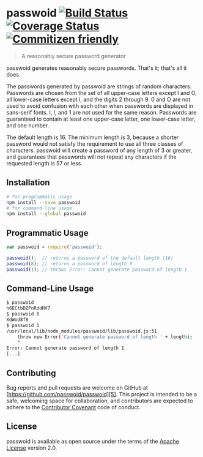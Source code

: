 # passwoid [![Build Status][1]][3] [![Coverage Status][2]][4] [![Commitizen friendly][8]][9]

> A reasonably secure password generator

passwoid generates reasonably secure passwords. That's it; that's all it does.

The passwords generated by passwoid are strings of random characters. Passwords
are chosen from the set of all upper-case letters except I and O, all lower-case
letters except l, and the digits 2 through 9. 0 and O are not used to avoid
confusion with each other when passwords are displayed in sans-serif fonts. I,
l, and 1 are not used for the same reason. Passwords are guaranteed to contain
at least one upper-case letter, one lower-case letter, and one number.

The default length is 16. The minimum length is 3, because a shorter password
would not satisfy the requirement to use all three classes of characters.
passwoid will create a password of any length of 3 or greater, and guarantees
that passwords will not repeat any characters if the requested length is 57 or
less.

## Installation

```bash
# for programmatic usage
npm install --save passwoid
# for command-line usage
npm install --global passwoid
```

## Programmatic Usage

```js
var passwoid = require('passwoid');

passwoid();  // returns a password of the default length (16)
passwoid(8); // returns a password of length 8
passwoid(1); // throws Error: Cannot generate password of length 1
```

## Command-Line Usage

```bash
$ passwoid
h6ECtbDZPnRddHV7
$ passwoid 8
XdWod8f8
$ passwoid 1
/usr/local/lib/node_modules/passwoid/lib/passwoid.js:51
    throw new Error('Cannot generate password of length ' + length);
    ^
Error: Cannot generate password of length 1
[...]
```

## Contributing

Bug reports and pull requests are welcome on GitHub at
[https://github.com/passwoid/passwoid][5]. This project is intended to be a
safe, welcoming space for collaboration, and contributors are expected to adhere
to the [Contributor Covenant][6] code of conduct.

## License

passwoid is available as open source under the terms of the [Apache License][7]
version 2.0.

[1]: https://travis-ci.org/passwoid/passwoid.svg

[2]: https://coveralls.io/repos/github/passwoid/passwoid/badge.svg?branch=master

[3]: https://travis-ci.org/passwoid/passwoid

[4]: https://coveralls.io/github/passwoid/passwoid?branch=master

[5]: https://github.com/passwoid/passwoid

[6]: http://contributor-covenant.org

[7]: http://www.apache.org/licenses/LICENSE-2.0

[8]: https://img.shields.io/badge/commitizen-friendly-brightgreen.svg

[9]: http://commitizen.github.io/cz-cli/

